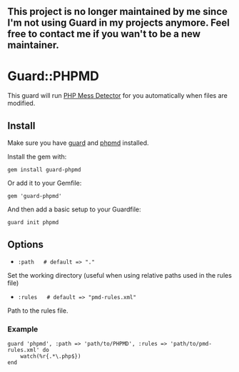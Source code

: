 ## This project is no longer maintained by me since I'm not using Guard in my projects anymore. Feel free to contact me if you wan't to be a new maintainer.

# Guard::PHPMD

This guard will run [PHP Mess Detector](http://phpmd.org) for you automatically when files are modified.

## Install

Make sure you have [guard](http://github.com/guard/guard) and [phpmd](http://phpmd.org/download/index.html) installed.

Install the gem with:

    gem install guard-phpmd

Or add it to your Gemfile:

    gem 'guard-phpmd'

And then add a basic setup to your Guardfile:

    guard init phpmd

## Options

* `:path   # default => "."`

Set the working directory (useful when using relative paths used in the rules file)

* `:rules   # default => "pmd-rules.xml"`

Path to the rules file.

### Example

	guard 'phpmd', :path => 'path/to/PHPMD', :rules => 'path/to/pmd-rules.xml' do
		watch(%r{.*\.php$})
	end